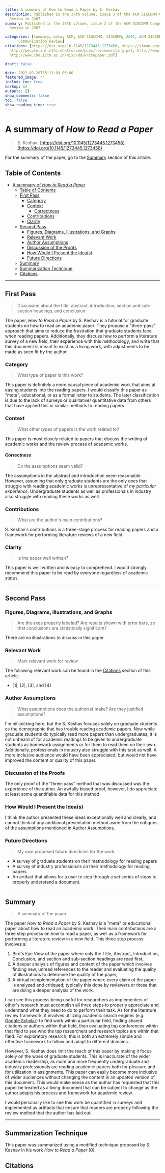 ```yaml
---
title: A summary of How to Read a Paper by S. Keshav
description: Published in the 37th volume, issue 3 of the ACM SIGCOMM Computer Communication
  Review in 2007
summary: Published in the 37th volume, issue 3 of the ACM SIGCOMM Computer Communication
  Review in 2007

categories: [summary, meta, ACM, ACM SIGCOMM, SIGCOMM, 2007, ACM SIGCOMM Computer
      Communication Review]
citations: [https://doi.org/10.1145/1273445.1273458, https://simon.peytonjones.org/great-research-talk/,
  http://people.inf.ethz.ch/troscoe/pubs/reviewwriting.pdf, http://www.cs.columbia.edu/hgs/etc/writingstyle.html,
  http://www.che.iitm.ac.in/misc/dd/writepaper.pdf]

draft: false

date: 2022-09-28T15:11:09-05:00
featured_image: ''
include_toc: true
markup: md
outputs: []
show_comments: false
toc: false
show_reading_time: true
---
```


# A summary of *How to Read a Paper*

> S. Keshav;
> [https://doi.org/10.1145/1273445.1273458](https://doi.org/10.1145/1273445.1273458)

For the summary of the paper, go to the [Summary](#summary) section of this
article.

## Table of Contents

- [A summary of *How to Read a Paper*](#a-summary-of-how-to-read-a-paper)
  - [Table of Contents](#table-of-contents)
  - [First Pass](#first-pass)
    - [Category](#category)
    - [Context](#context)
      - [Correctness](#correctness)
    - [Contributions](#contributions)
    - [Clarity](#clarity)
  - [Second Pass](#second-pass)
    - [Figures, Diagrams, Illustrations, and Graphs](#figures-diagrams-illustrations-and-graphs)
    - [Relevant Work](#relevant-work)
    - [Author Assumptions](#author-assumptions)
    - [Discussion of the Proofs](#discussion-of-the-proofs)
    - [How Would I Present the Idea(s)](#how-would-i-present-the-ideas)
    - [Future Directions](#future-directions)
  - [Summary](#summary)
  - [Summarization Technique](#summarization-technique)
  - [Citations](#citations)

______________________________________________________________________

## First Pass

> Discussion about the title, abstract, introduction, section and sub-section
> headings, and conclusion

The paper, *How to Read a Paper* by S. Keshav is a tutorial for graduate
students on how to read an academic paper. They propose a "three-pass" approach
that aims to reduce the frustration that graduate students face when reading
papers. Additionally, they discuss how to perform a literature survey of a new
field, their experience with this methodology, and write that this document is
meant to exist as a living work, with adjustments to be made as seen fit by the
author.

### Category

> What type of paper is this work?

This paper is definitely a more causal piece of academic work that aims at
easing students into the reading papers. I would classify this paper as "meta",
educational, or as a formal letter to students. The later classification is due
to the lack of surveys or qualitative/ quantitative data from others that have
applied this or similar methods to reading papers.

### Context

> What other *types* of papers is the work related to?

This paper is most closely related to papers that discuss the writing of
academic works and the review process of academic works.

#### Correctness

> Do the assumptions seem valid?

The assumptions in the abstract and introduction seem reasonable. However,
assuming that only graduate students are the only ones that struggle with
reading academic works is unrepresentative of *my particular experience*.
Undergraduate students as well as professionals in industry also struggle with
reading these works as well.

### Contributions

> What are the author's main contributions?

S. Keshav's contributions is a three-stage process for reading papers and a
framework for performing literature reviews of a new field.

### Clarity

> Is the paper well written?

This paper is well written and is easy to comprehend. I would strongly recommend
this paper to be read by everyone regardless of academic status.

______________________________________________________________________

## Second Pass

### Figures, Diagrams, Illustrations, and Graphs

> Are the axes properly labeled? Are results shown with error bars, so that
> conclusions are statistically significant?

There are no illustrations to discuss in this paper.

### Relevant Work

> Mark relevant work for review

The following relevant work can be found in the [Citations](#citations) section
of this article.

- \[1\], \[2\], \[3\], and \[4\]

### Author Assumptions

> What assumptions does the author(s) make? Are they justified assumptions?

I'm nit-picking here, but the S. Keshav focuses solely on graduate students as
the demographic that has trouble reading academic papers. Now while graduate
students do typically read more papers than undergraduates, it is not unheard of
for academic readings to be given to undergraduate students as homework
assignments or for them to read them on their own. Additionally, professionals
in industry also struggle with this task as well. A more inclusive audience
would have been appreciated, but would not have improved the content or quality
of this paper.

### Discussion of the Proofs

The only proof of the "three-pass" method that was discussed was the experience
of the author. An awfully biased proof, however, I do appreciate at least some
quantifiable data for this method.

### How Would I Present the Idea(s)

I think the author presented these ideas exceptionally well and clearly, and
cannot think of any additional presentation method aside from the critiques of
the assumptions mentioned in [Author Assumptions](#author-assumptions).

### Future Directions

> My own proposed future directions for the work

- A survey of graduate students on their methodology for reading papers
- A survey of industry professionals on their methodology for reading papers
- An artifact that allows for a user to step through a set series of steps to
  properly understand a document.

______________________________________________________________________

## Summary

> A summary of the paper

The paper *How to Read a Paper* by S. Keshav is a "meta" or educational paper
about how to read an academic work. Their main contributions are a three step
process on how to read a paper, as well as a framework for performing a
literature review in a new field. This three step process involves a:

1. Bird's Eye View of the paper where only the Title, Abstract, Introduction,
   Conclusion, and section and sub-section headings are read first,
2. A deeper analysis of figures and content of the paper which involves finding
   new, unread references to the reader and evaluating the quality of
   illustrations to determine the quality of the paper,
3. A virtual reimplementation of the paper where every claim of the paper is
   analyzed and critiqued; typically this done by reviewers or those that are
   doing a deeper analysis of the work.

I can see this process being useful for researchers as implementers of other's
research must accomplish all three steps to properly appreciate and understand
what they need to do to perform their task. As for the literature review
framework, it involves utilizing academic search engines (e.g.
[Google Scholar](https://https://scholar.google.com/)) to find work within a
particular field, finding shared citations or authors within that field, then
evaluating top conferences within that field to see who the top researchers and
research topics are within that field. For exploratory research, this is both an
extremely simple and effective framework to follow and adapt to different
domains.

However, S. Keshav does limit the reach of this paper by making it focus solely
on the woes of graduate students. This is inaccurate of the wider academic
readership, as more and more frequently undergraduate and industry professionals
are reading academic papers both for pleasure and for utilization in
assignments. This paper can easily become more inclusive of wider audiences
without changing the content in an updated version of this document. This would
make sense as the author has requested that this paper be treated as a living
document that can be subject to change as the author adapts his process and
framework for academic review.

I would personally like to see this work be quantified in surveys and
implemented as artifacts that ensure that readers are properly following the
review method that the author has laid out.

______________________________________________________________________

## Summarization Technique

This paper was summarized using a modified technique proposed by S. Keshav in
his work *How to Read a Paper* \[0\].

## Citations
